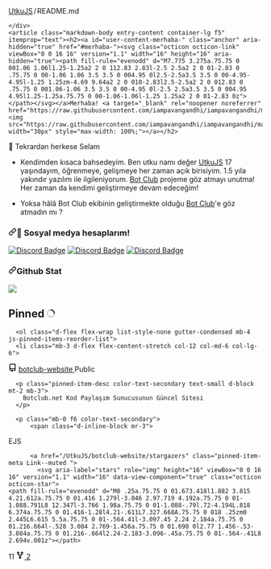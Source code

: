 
  <div class="Box mt-4">
  <div class="Box-body p-4">
    <div class="d-flex flex-justify-between">
      <div class="text-mono text-small mb-3">
        <a href="/UtkuJS/UtkuJS" class="no-underline Link--primary">UtkuJS</a><span class="color-fg-muted d-inline-block" style="padding:0px 2px;">/</span>README<span class="color-fg-muted">.md</span>
      </div>

    </div>
    <article class="markdown-body entry-content container-lg f5" itemprop="text"><h2><a id="user-content-merhaba-" class="anchor" aria-hidden="true" href="#merhaba-"><svg class="octicon octicon-link" viewBox="0 0 16 16" version="1.1" width="16" height="16" aria-hidden="true"><path fill-rule="evenodd" d="M7.775 3.275a.75.75 0 001.06 1.06l1.25-1.25a2 2 0 112.83 2.83l-2.5 2.5a2 2 0 01-2.83 0 .75.75 0 00-1.06 1.06 3.5 3.5 0 004.95 0l2.5-2.5a3.5 3.5 0 00-4.95-4.95l-1.25 1.25zm-4.69 9.64a2 2 0 010-2.83l2.5-2.5a2 2 0 012.83 0 .75.75 0 001.06-1.06 3.5 3.5 0 00-4.95 0l-2.5 2.5a3.5 3.5 0 004.95 4.95l1.25-1.25a.75.75 0 00-1.06-1.06l-1.25 1.25a2 2 0 01-2.83 0z"></path></svg></a>Merhaba! <a target="_blank" rel="noopener noreferrer" href="https://raw.githubusercontent.com/iampavangandhi/iampavangandhi/master/gifs/Hi.gif"><img src="https://raw.githubusercontent.com/iampavangandhi/iampavangandhi/master/gifs/Hi.gif" width="30px" style="max-width: 100%;"></a></h2>
<p><g-emoji class="g-emoji" alias="tada" fallback-src="https://github.githubassets.com/images/icons/emoji/unicode/1f389.png">🎉</g-emoji> Tekrardan herkese Selam
      
      
      
      
      
</p>
<ul>
<li>
<p>Kendimden kısaca bahsedeyim. Ben utku namı değer <a href="https://github.com/UtkuJS">UtkuJS</a> 17 yaşındayım, öğrenmeye, gelişmeye her zaman açık birisiyim.
1.5 yıla yakındır yazılım ile ilgileniyorum. <a href="/UtkuJS/UtkuJS/blob/main/botclub.net">Bot Club</a> projeme göz atmayı unutma! Her zaman da kendimi geliştirmeye devam edeceğim!</p>
</li>
<li>
<p>Yoksa hâlâ Bot Club ekibinin geliştirmekte olduğu <a href="/UtkuJS/UtkuJS/blob/main/botclub.net">Bot Club</a>'e göz atmadın mı ?</p>
</li>
</ul>
<h3><a id="user-content--sosyal-medya-hesaplarım" class="anchor" aria-hidden="true" href="#-sosyal-medya-hesaplarım"><svg class="octicon octicon-link" viewBox="0 0 16 16" version="1.1" width="16" height="16" aria-hidden="true"><path fill-rule="evenodd" d="M7.775 3.275a.75.75 0 001.06 1.06l1.25-1.25a2 2 0 112.83 2.83l-2.5 2.5a2 2 0 01-2.83 0 .75.75 0 00-1.06 1.06 3.5 3.5 0 004.95 0l2.5-2.5a3.5 3.5 0 00-4.95-4.95l-1.25 1.25zm-4.69 9.64a2 2 0 010-2.83l2.5-2.5a2 2 0 012.83 0 .75.75 0 001.06-1.06 3.5 3.5 0 00-4.95 0l-2.5 2.5a3.5 3.5 0 004.95 4.95l1.25-1.25a.75.75 0 00-1.06-1.06l-1.25 1.25a2 2 0 01-2.83 0z"></path></svg></a><g-emoji class="g-emoji" alias="star2" fallback-src="https://github.githubassets.com/images/icons/emoji/unicode/1f31f.png">🌟</g-emoji> Sosyal medya hesaplarım!</h3>
<p><a href="https://discord.gg/XYBqyEWfsC" rel="nofollow"><img src="https://camo.githubusercontent.com/a589d9dc6bf1d7e9fe548507993211f0df1d3428c10dc54c19eb9d6dc751e718/68747470733a2f2f696d672e736869656c64732e696f2f62616467652f446973636f72642532302d3732383944412e7376673f267374796c653d666f722d7468652d6261646765266c6f676f3d646973636f7264266c6f676f436f6c6f723d7768697465" alt="Discord Badge" data-canonical-src="https://img.shields.io/badge/Discord%20-7289DA.svg?&amp;style=for-the-badge&amp;logo=discord&amp;logoColor=white" style="max-width: 100%;"></a>
<a href="https://www.youtube.com/UtkuJS" rel="nofollow"><img src="https://camo.githubusercontent.com/1eedccda990a64b4be275828a37be775555c55b74dade4a02102105293424500/68747470733a2f2f696d672e736869656c64732e696f2f62616467652f596f75547562652d6666303030302e7376673f267374796c653d666f722d7468652d6261646765266c6f676f3d796f7574756265266c6f676f436f6c6f723d7768697465" alt="Discord Badge" data-canonical-src="https://img.shields.io/badge/YouTube-ff0000.svg?&amp;style=for-the-badge&amp;logo=youtube&amp;logoColor=white" style="max-width: 100%;"></a>
<a href="https://github.com/UtkuJS"><img src="https://camo.githubusercontent.com/b8b48caaf03a56a5b07e4b7cd7a26d6ac4ad01c81a82f69de5d86f7b47a05eee/68747470733a2f2f696d672e736869656c64732e696f2f62616467652f4769746875622532302d3137313531352e7376673f267374796c653d666f722d7468652d6261646765266c6f676f3d676974687562266c6f676f436f6c6f723d7768697465" alt="Discord Badge" data-canonical-src="https://img.shields.io/badge/Github%20-171515.svg?&amp;style=for-the-badge&amp;logo=github&amp;logoColor=white" style="max-width: 100%;"></a></p>
<div>
<h3><a id="user-content-github-stat" class="anchor" aria-hidden="true" href="#github-stat"><svg class="octicon octicon-link" viewBox="0 0 16 16" version="1.1" width="16" height="16" aria-hidden="true"><path fill-rule="evenodd" d="M7.775 3.275a.75.75 0 001.06 1.06l1.25-1.25a2 2 0 112.83 2.83l-2.5 2.5a2 2 0 01-2.83 0 .75.75 0 00-1.06 1.06 3.5 3.5 0 004.95 0l2.5-2.5a3.5 3.5 0 00-4.95-4.95l-1.25 1.25zm-4.69 9.64a2 2 0 010-2.83l2.5-2.5a2 2 0 012.83 0 .75.75 0 001.06-1.06 3.5 3.5 0 00-4.95 0l-2.5 2.5a3.5 3.5 0 004.95 4.95l1.25-1.25a.75.75 0 00-1.06-1.06l-1.25 1.25a2 2 0 01-2.83 0z"></path></svg></a>Github Stat</h3>
   <a href="https://github.com/BetaWile">
      <img src="https://camo.githubusercontent.com/9045317506458ba3d1d9843a61ce04ebcf0cc524134dc100d6236d0265eebf7a/68747470733a2f2f6769746875622d726561646d652d73746174732e76657263656c2e6170702f6170692f3f757365726e616d653d55746b754a532673686f775f69636f6e733d74727565267469746c655f636f6c6f723d6666662669636f6e5f636f6c6f723d37396666393726746578745f636f6c6f723d3966396639662662675f636f6c6f723d313531353135" data-canonical-src="https://github-readme-stats.vercel.app/api/?username=UtkuJS&amp;show_icons=true&amp;title_color=fff&amp;icon_color=79ff97&amp;text_color=9f9f9f&amp;bg_color=151515" style="max-width: 100%;">
   </a>
</div>
</article>
  </div>
</div>


<div class="mt-4">
  <div class="js-pinned-items-reorder-container">
  <h2 class="f4 mb-2 text-normal">
      Pinned
    <svg style="box-sizing: content-box; color: var(--color-icon-primary);" width="16" height="16" viewBox="0 0 16 16" fill="none" data-view-component="true" class="spinner pinned-items-spinner js-pinned-items-spinner v-align-text-bottom ml-1 anim-rotate">
  <circle cx="8" cy="8" r="7" stroke="currentColor" stroke-opacity="0.25" stroke-width="2" vector-effect="non-scaling-stroke"></circle>
  <path d="M15 8a7.002 7.002 0 00-7-7" stroke="currentColor" stroke-width="2" stroke-linecap="round" vector-effect="non-scaling-stroke"></path>
</svg>
    <span class="ml-2 color-fg-muted f6 js-pinned-items-reorder-message" role="status" aria-live="polite" data-error-text="Something went wrong." data-success-text="Order updated."></span>
  </h2>

      <ol class="d-flex flex-wrap list-style-none gutter-condensed mb-4 js-pinned-items-reorder-list">
      <li class="mb-3 d-flex flex-content-stretch col-12 col-md-6 col-lg-6">
  <div class="Box d-flex pinned-item-list-item p-3 width-full js-pinned-item-list-item public sortable-button-item source">
    <div class="pinned-item-list-item-content">
      <div class="d-flex width-full flex-items-center position-relative">
          <svg aria-hidden="true" height="16" viewBox="0 0 16 16" version="1.1" width="16" data-view-component="true" class="octicon octicon-repo mr-2 color-text-secondary flex-shrink-0">
    <path fill-rule="evenodd" d="M2 2.5A2.5 2.5 0 014.5 0h8.75a.75.75 0 01.75.75v12.5a.75.75 0 01-.75.75h-2.5a.75.75 0 110-1.5h1.75v-2h-8a1 1 0 00-.714 1.7.75.75 0 01-1.072 1.05A2.495 2.495 0 012 11.5v-9zm10.5-1V9h-8c-.356 0-.694.074-1 .208V2.5a1 1 0 011-1h8zM5 12.25v3.25a.25.25 0 00.4.2l1.45-1.087a.25.25 0 01.3 0L8.6 15.7a.25.25 0 00.4-.2v-3.25a.25.25 0 00-.25-.25h-3.5a.25.25 0 00-.25.25z"></path>
</svg>
        <a class="text-bold flex-auto min-width-0 " data-hydro-click="{&quot;event_type&quot;:&quot;user_profile.click&quot;,&quot;payload&quot;:{&quot;profile_user_id&quot;:67389784,&quot;target&quot;:&quot;PINNED_REPO&quot;,&quot;user_id&quot;:null,&quot;originating_url&quot;:&quot;https://github.com/utkuJS&quot;}}" data-hydro-click-hmac="0b55d5e7bfb10d0509f33720ac629b3de5b2d9efe1ef377c61aaaf8fa70e034f" href="/UtkuJS/botclub-website">
<span class="repo" title="botclub-website">botclub-website</span>
</a>        <span></span><span class="Label Label--secondary v-align-middle ml-1 no-wrap">Public</span>
      </div>


      <p class="pinned-item-desc color-text-secondary text-small d-block mt-2 mb-3">
        Botclub.net Kod Paylaşım Sunucusunun Güncel Sitesi
      </p>

      <p class="mb-0 f6 color-text-secondary">
          <span class="d-inline-block mr-3">
  <span class="repo-language-color" style="background-color: #a91e50"></span>
  <span itemprop="programmingLanguage">EJS</span>
</span>

          <a href="/UtkuJS/botclub-website/stargazers" class="pinned-item-meta Link--muted ">
            <svg aria-label="stars" role="img" height="16" viewBox="0 0 16 16" version="1.1" width="16" data-view-component="true" class="octicon octicon-star">
    <path fill-rule="evenodd" d="M8 .25a.75.75 0 01.673.418l1.882 3.815 4.21.612a.75.75 0 01.416 1.279l-3.046 2.97.719 4.192a.75.75 0 01-1.088.791L8 12.347l-3.766 1.98a.75.75 0 01-1.088-.79l.72-4.194L.818 6.374a.75.75 0 01.416-1.28l4.21-.611L7.327.668A.75.75 0 018 .25zm0 2.445L6.615 5.5a.75.75 0 01-.564.41l-3.097.45 2.24 2.184a.75.75 0 01.216.664l-.528 3.084 2.769-1.456a.75.75 0 01.698 0l2.77 1.456-.53-3.084a.75.75 0 01.216-.664l2.24-2.183-3.096-.45a.75.75 0 01-.564-.41L8 2.694v.001z"></path>
</svg>
            11
          </a>
          <a href="/UtkuJS/botclub-website/network/members" class="pinned-item-meta Link--muted ">
            <svg aria-label="forks" role="img" height="16" viewBox="0 0 16 16" version="1.1" width="16" data-view-component="true" class="octicon octicon-repo-forked">
    <path fill-rule="evenodd" d="M5 3.25a.75.75 0 11-1.5 0 .75.75 0 011.5 0zm0 2.122a2.25 2.25 0 10-1.5 0v.878A2.25 2.25 0 005.75 8.5h1.5v2.128a2.251 2.251 0 101.5 0V8.5h1.5a2.25 2.25 0 002.25-2.25v-.878a2.25 2.25 0 10-1.5 0v.878a.75.75 0 01-.75.75h-4.5A.75.75 0 015 6.25v-.878zm3.75 7.378a.75.75 0 11-1.5 0 .75.75 0 011.5 0zm3-8.75a.75.75 0 100-1.5.75.75 0 000 1.5z"></path>
</svg>
            2
          </a>
      </p>
    </div>
  </div>
</li>

